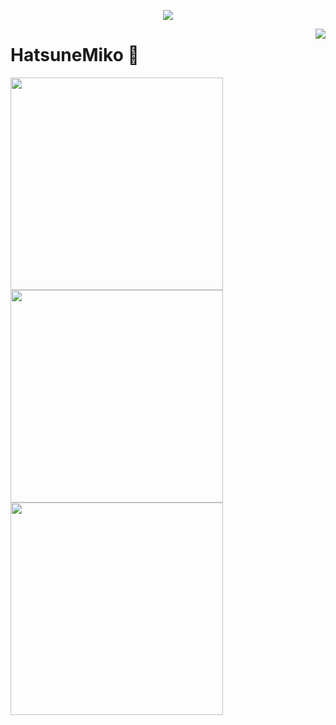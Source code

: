 <a href="https://github.com/JACK-ZHANG-coming">

  <p align="center">
    <img src="https://github-profile-trophy.vercel.app/?username=HatsuneMiko&column=7&theme=onedark"/>
  </p>

</a>

<a href="#">
  <img align="right" src="https://metrics.lecoq.io/HatsuneMiko?template=terminal" />
</a>

# HatsuneMiko 🌝

<img width="340px" src="https://github-readme-stats.vercel.app/api?username=HatsuneMiko&theme=vue-dark&count_private=true&show_icons=true">
<img width="340px" src="https://github-readme-stats.vercel.app/api/top-langs/?username=HatsuneMiko&theme=vue-dark&layout=compact">
<img width="340px" src="https://github-readme-stats.vercel.app/api/pin/?username=HatsuneMiko&repo=my-now-blog&theme=dark">
